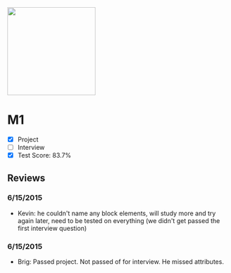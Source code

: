 <img width="200px" src="https://lh6.googleusercontent.com/-lRFLuCZ83qk/VXZxtXriRpI/AAAAAAAAJCY/unGAO3MRkDo/s324-no/will.jpg">

# M1

- [x] Project 
- [ ] Interview
- [x] Test Score: 83.7%

## Reviews

### 6/15/2015

- Kevin: he couldn't name any block elements, will study more and try again later, need to be tested on everything (we didn't get passed the first interview question)

### 6/15/2015
- Brig: Passed project. Not passed of for interview. He missed attributes.
